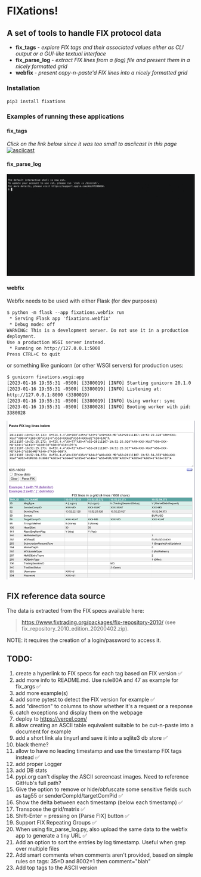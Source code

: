 # FIXations!
## A set of tools to handle FIX protocol data
 - **fix_tags** - _explore FIX tags and their associated values either as CLI output or a GUI-like textual interface_
 - **fix_parse_log** - _extract FIX lines from a (log) file and present them in a nicely formatted grid_
 - **webfix** - _present copy-n-paste'd FIX lines into a nicely formatted grid_

### Installation
`pip3 install fixations`

### Examples of running these applications
#### fix_tags
_Click on the link below since it was too small to asciicast in this page_
[![asciicast](https://asciinema.org/a/551910.svg)](https://asciinema.org/a/551910?autoplay=1&t=2)

#### fix_parse_log
![fix_parse_log_demo](images/fix_parse_log_demo.gif)

#### webfix
Webfix needs to be used with either Flask (for dev purposes) 
```commandline
$ python -m flask --app fixations.webfix run
 * Serving Flask app 'fixations.webfix'
 * Debug mode: off
WARNING: This is a development server. Do not use it in a production deployment. 
Use a production WSGI server instead.
 * Running on http://127.0.0.1:5000
Press CTRL+C to quit
```

or something like gunicorn (or other WSGI servers) for production uses:
```commandline
$ gunicorn fixations.wsgi:app
[2023-01-16 19:55:31 -0500] [3380019] [INFO] Starting gunicorn 20.1.0
[2023-01-16 19:55:31 -0500] [3380019] [INFO] Listening at: http://127.0.0.1:8000 (3380019)
[2023-01-16 19:55:31 -0500] [3380019] [INFO] Using worker: sync
[2023-01-16 19:55:31 -0500] [3380028] [INFO] Booting worker with pid: 3380028
```

![webfix_session](images/webfix_session.png)


## FIX reference data source
The data is extracted from the FIX specs available here: 

> https://www.fixtrading.org/packages/fix-repository-2010/ 
(see fix_repository_2010_edition_20200402.zip).

NOTE: it requires the creation of a login/password to access it.

## TODO:
 1. create a hyperlink to FIX specs for each tag based on FIX version :white_check_mark:
 2. add more info to README.md. Use rule80A and 47 as example for fix_args :white_check_mark:
 3. add more example(s)
 4. add some pytest to detect the FIX version for example :white_check_mark:
 5. add "direction" to columns to show whether it's a request or a response
 6. catch exceptions and display them on the webpage
 7. deploy to https://vercel.com/
 8. allow creating an ASCII table equivalent suitable to be cut-n-paste into a document for example
 9. add a short link ala tinyurl and save it into a sqlite3 db store :white_check_mark:
 10. black theme?
 11. allow to have no leading timestamp and use the timestamp FIX tags instead :white_check_mark:
 12. add proper Logger
 13. add DB stats
 14. pypi.org can't display the ASCII screencast images. Need to reference GitHub's full path?
 15. Give the option to remove or hide/obfuscate some sensitive fields such as tag55 or senderCompId/targetComPid :white_check_mark:
 16. Show the delta between each timestamp (below each timestamp) :white_check_mark:
 17. Transpose the grid/matrix :white_check_mark:
 18. Shift-Enter = pressing on [Parse FIX] button :white_check_mark:
 19. Support FIX Repeating Groups :white_check_mark:
 20. When using fix_parse_log.py, also upload the same data to the webfix app to generate a tiny URL :white_check_mark: 
 21. Add an option to sort the entries by log timestamp. Useful when grep over multiple files
 22. Add smart comments when comments aren't provided, based on simple rules on tags: 35=D and 8002=1 then comment="blah"
 23. Add top tags to the ASCII version


